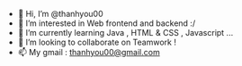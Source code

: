 - 👋 Hi, I’m @thanhyou00
- 👀 I’m interested in Web frontend and backend :/
- 🌱 I’m currently learning Java , HTML & CSS , Javascript ...
- 💞️ I’m looking to collaborate on Teamwork !
- 📫 My gmail : thanhyou00@gmail.com


